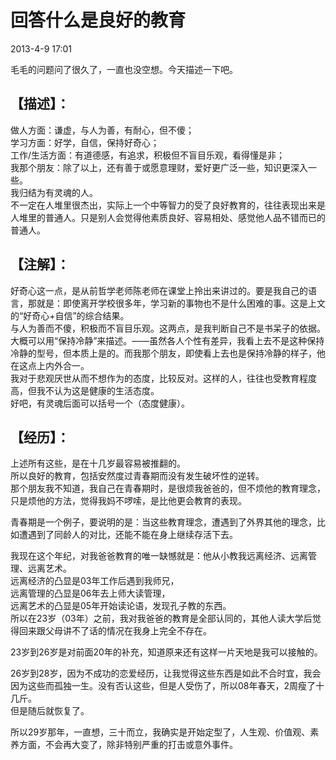 # 回答什么是良好的教育  

2013-4-9 17:01  

毛毛的问题问了很久了，一直也没空想。今天描述一下吧。  

## 【描述】：  

做人方面：谦虚，与人为善，有耐心，但不傻；    
学习方面：好学，自信，保持好奇心；  
工作/生活方面：有道德感，有追求，积极但不盲目乐观，看得懂是非；  
我那个朋友：除了以上，还有善于或愿意理财，爱好更广泛一些，知识更深入一些。  
我归结为有灵魂的人。  
不一定在人堆里很杰出，实际上一个中等智力的受了良好教育的，往往表现出来是人堆里的普通人。只是别人会觉得他素质良好、容易相处、感觉他人品不错而已的普通人。
 
## 【注解】：  

好奇心这一点，是从前哲学老师陈老师在课堂上拎出来讲过的。要是我自己的语言，那就是：即使离开学校很多年，学习新的事物也不是什么困难的事。这是上文的“好奇心+自信”的综合结果。  
与人为善而不傻，积极而不盲目乐观。这两点，是我判断自己不是书呆子的依据。大概可以用“保持冷静”来描述。——虽然各人个性有差异，我看上去不是这种保持冷静的型号，但本质上是的。而我那个朋友，即使看上去也是保持冷静的样子，他在这点上内外合一。  
我对于悲观厌世从而不想作为的态度，比较反对。这样的人，往往也受教育程度高，但我不认为这是健康的生活态度。  
好吧，有灵魂后面可以括号一个（态度健康）。
 
## 【经历】：  

上述所有这些，是在十几岁最容易被推翻的。  
所以良好的教育，包括安然度过青春期而没有发生破坏性的逆转。  
那个朋友我不知道，我自己在青春期时，是很烦我爸爸的，但不烦他的教育理念，只是烦他的方法，觉得我妈不啰嗦，是比他更会教育的表现。

青春期是一个例子，要说明的是：当这些教育理念，遭遇到了外界其他的理念，比如遭遇到了同龄人的对比，还能不能在身上继续存活下去。
 
我现在这个年纪，对我爸爸教育的唯一缺憾就是：他从小教我远离经济、远离管理、远离艺术。  
远离经济的凸显是03年工作后遇到我师兄，  
远离管理的凸显是06年去上师大读管理，  
远离艺术的凸显是05年开始读论语，发现孔子教的东西。  
所以在23岁（03年）之前，我对我爸爸的教育是全部认同的，其他人读大学后觉得回来跟父母讲不了话的情况在我身上完全不存在。

23岁到26岁是对前面20年的补充，知道原来还有这样一片天地是我可以接触的。

26岁到28岁，因为不成功的恋爱经历，让我觉得这些东西是如此不合时宜，我会因为这些而孤独一生。没有否认这些，但是人受伤了，所以08年春天，2周瘦了十几斤。  
但是随后就恢复了。

所以29岁那年，一直想，三十而立，我确实是开始定型了，人生观、价值观、素养方面，不会再大变了，除非特别严重的打击或意外事件。